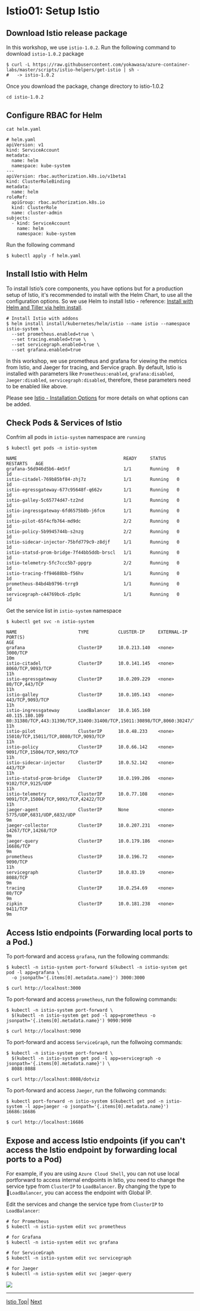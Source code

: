 # Istio01: Setup Istio

## Download Istio release package

In this workshop, we use `istio-1.0.2`. Run the following command to download `istio-1.0.2` package

```
$ curl -L https://raw.githubusercontent.com/yokawasa/azure-container-labs/master/scripts/istio-helpers/get-istio | sh -
#   -> istio-1.0.2
```

Once you download the package, change directory to istio-1.0.2
```
cd istio-1.0.2
```

## Configure RBAC for Helm

```
cat helm.yaml

# helm.yaml
apiVersion: v1
kind: ServiceAccount
metadata:
  name: helm
  namespace: kube-system
---
apiVersion: rbac.authorization.k8s.io/v1beta1
kind: ClusterRoleBinding
metadata:
  name: helm
roleRef:
  apiGroup: rbac.authorization.k8s.io
  kind: ClusterRole
  name: cluster-admin
subjects:
  - kind: ServiceAccount
    name: helm
    namespace: kube-system
```

Run the following command
```
$ kubectl apply -f helm.yaml
```


## Install Istio with Helm

To install Istio’s core components, you have options but for a production setup of Istio, it's recommended to install with the Helm Chart, to use all the configuration options. So we use Helm to install Istio - reference: [Install with Helm and Tiller via helm install](https://istio.io/docs/setup/kubernetes/helm-install/#option-2-install-with-helm-and-tiller-via-helm-install).

```
# Install Istio with addons
$ helm install install/kubernetes/helm/istio --name istio --namespace istio-system \
  --set prometheus.enabled=true \
  --set tracing.enabled=true \
  --set servicegraph.enabled=true \
  --set grafana.enabled=true  
```

In this workshop, we use prometheus and grafana for viewing the metrics from Istio, and Jaeger for tracing, and Service graph.
By default, Istio is installed with parameters like `Prometheus:enabled`, `grafana:disabled`, `Jaeger:disabled`,  `servicegraph:disabled`, therefore, these parameters need to be enabled like above. 

Please see [Istio - Installation Options](https://istio.io/docs/reference/config/installation-options/) for more details on what options can be added. 


## Check Pods & Services of Istio

Confrim all pods in `istio-system` namespace are `running`  
```
$ kubectl get pods -n istio-system

NAME                                        READY     STATUS    RESTARTS   AGE
grafana-56d946d5b6-4m5tf                    1/1       Running   0          1d
istio-citadel-769b85bf84-zhj7z              1/1       Running   0          1d
istio-egressgateway-677c95648f-q662v        1/1       Running   0          1d
istio-galley-5c65774d47-tz2nd               1/1       Running   0          1d
istio-ingressgateway-6fd6575b8b-j6fcm       1/1       Running   0          1d
istio-pilot-65f4cfb764-md9dc                2/2       Running   0          1d
istio-policy-5b9945744b-s2nzg               2/2       Running   0          1d
istio-sidecar-injector-75bfd779c9-z8djf     1/1       Running   0          1d
istio-statsd-prom-bridge-7f44bb5ddb-brscl   1/1       Running   0          1d
istio-telemetry-5fc7ccc5b7-ppgrp            2/2       Running   0          1d
istio-tracing-ff94688bb-f56hv               1/1       Running   0          1d
prometheus-84bd4b9796-trrg9                 1/1       Running   0          1d
servicegraph-c44769bc6-z5p9c                1/1       Running   0          1d
```


Get the service list in `istio-system` namespace
```
$ kubectl get svc -n istio-system

NAME                       TYPE           CLUSTER-IP     EXTERNAL-IP      PORT(S)                                                                                                     AGE
grafana                    ClusterIP      10.0.213.140   <none>           3000/TCP                                                                                                    10m
istio-citadel              ClusterIP      10.0.141.145   <none>           8060/TCP,9093/TCP                                                                                           11h
istio-egressgateway        ClusterIP      10.0.209.229   <none>           80/TCP,443/TCP                                                                                              11h
istio-galley               ClusterIP      10.0.105.143   <none>           443/TCP,9093/TCP                                                                                            11h
istio-ingressgateway       LoadBalancer   10.0.165.160   40.115.180.109   80:31380/TCP,443:31390/TCP,31400:31400/TCP,15011:30898/TCP,8060:30247/TCP,15030:30955/TCP,15031:31046/TCP   11h
istio-pilot                ClusterIP      10.0.48.233    <none>           15010/TCP,15011/TCP,8080/TCP,9093/TCP                                                                       11h
istio-policy               ClusterIP      10.0.66.142    <none>           9091/TCP,15004/TCP,9093/TCP                                                                                 11h
istio-sidecar-injector     ClusterIP      10.0.52.142    <none>           443/TCP                                                                                                     11h
istio-statsd-prom-bridge   ClusterIP      10.0.199.206   <none>           9102/TCP,9125/UDP                                                                                           11h
istio-telemetry            ClusterIP      10.0.77.108    <none>           9091/TCP,15004/TCP,9093/TCP,42422/TCP                                                                       11h
jaeger-agent               ClusterIP      None           <none>           5775/UDP,6831/UDP,6832/UDP                                                                                  9m
jaeger-collector           ClusterIP      10.0.207.231   <none>           14267/TCP,14268/TCP                                                                                         9m
jaeger-query               ClusterIP      10.0.179.186   <none>           16686/TCP                                                                                                   9m
prometheus                 ClusterIP      10.0.196.72    <none>           9090/TCP                                                                                                    11h
servicegraph               ClusterIP      10.0.83.19     <none>           8088/TCP                                                                                                    9m
tracing                    ClusterIP      10.0.254.69    <none>           80/TCP                                                                                                      9m
zipkin                     ClusterIP      10.0.181.238   <none>           9411/TCP                                                                                                    9m
```

## Access Istio endpoints (Forwarding local ports to a Pod.)

To port-forward and access `grafana`, run the following commands: 
```
$ kubectl -n istio-system port-forward $(kubectl -n istio-system get pod -l app=grafana \
  -o jsonpath='{.items[0].metadata.name}') 3000:3000

$ curl http://localhost:3000
```

To port-forward and access `prometheus`, run the following commands: 
```
$ kubectl -n istio-system port-forward \
  $(kubectl -n istio-system get pod -l app=prometheus -o jsonpath='{.items[0].metadata.name}') 9090:9090

$ curl http://localhost:9090
```

To port-forward and access `ServiceGraph`, run the follwoing commands:
```
$ kubectl -n istio-system port-forward \
  $(kubectl -n istio-system get pod -l app=servicegraph -o jsonpath='{.items[0].metadata.name}') \
  8088:8088

$ curl http://localhost:8088/dotviz
```

To port-forward and access `Jaeger`, run the follwoing commands:
```
$ kubectl port-forward -n istio-system $(kubectl get pod -n istio-system -l app=jaeger -o jsonpath='{.items[0].metadata.name}') 16686:16686

$ curl http://localhost:16686
```



## Expose and access Istio endpoints (if you can't access the Istio endpoint by forwarding local ports to a Pod)

For example, if you are using `Azure Cloud Shell`, you can not use local portforward to access internal endpoints in Istio, you need to change the service type from `ClusterIP` to `LoadBalancer`. By changing the type to `LoadBalancer`, you can access the endpoint with Global IP. 

Edit the services and change the service type from `ClusterIP` to `LoadBalancer`:

```
# for Prometheus
$ kubectl -n istio-system edit svc prometheus

# for Grafana
$ kubectl -n istio-system edit svc grafana

# for ServiceGraph
$ kubectl -n istio-system edit svc servicegraph

# for Jaeger
$ kubectl -n istio-system edit svc jaeger-query
```

![](../assets/edit-isito-service.png)


---
[Istio Top](aks-202-istio-top.md)| [Next](istio-02-deploy-bookinfo.md)